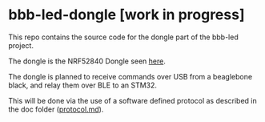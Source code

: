 # bbb-led-dongle [work in progress]
This repo contains the source code for the dongle part of the bbb-led project.

The dongle is the NRF52840 Dongle seen [here](https://www.nordicsemi.com/-/media/Software-and-other-downloads/Product-Briefs/nRF52840-Dongle-product-brief.pdf).

The dongle is planned to receive commands over USB from a beaglebone black, and relay them over BLE to an STM32.

This will be done via the use of a software defined protocol as described in the doc folder ([protocol.md](doc/protocol.md)).